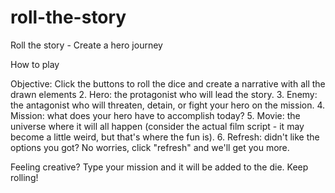 # roll-the-story
Roll the story - Create a hero journey

How to play
                    
Objective: Click the buttons to roll the dice and create a narrative with all the drawn elements
2. Hero: the protagonist who will lead the story.
3. Enemy: the antagonist who will threaten, detain, or fight your hero on the mission.
4. Mission: what does your hero have to accomplish today?
5. Movie: the universe where it will all happen (consider the actual film script - it may become a little weird, but that's where the fun is).
6. Refresh: didn't like the options you got? No worries, click "refresh" and we'll get you more.

Feeling creative? Type your mission and it will be added to the die. Keep rolling!
